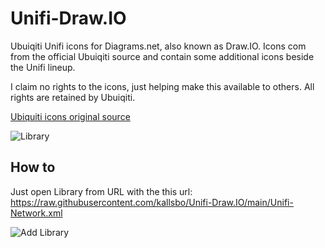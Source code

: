 # Unifi-Draw.IO

Ubuiqiti Unifi icons for Diagrams.net, also known as Draw.IO. Icons com from the official Ubuiqiti source and contain some additional icons beside the Unifi lineup.

I claim no rights to the icons, just helping make this available to others. All rights are retained by Ubuiqiti.

[Ubiquiti icons original source](https://help.ui.com/hc/en-us/articles/204911374-Ubiquiti-Icons-and-Images-for-Diagrams)

![Library](https://raw.githubusercontent.com/kallsbo/Unifi-Draw.IO/main/github/unifi-icons.PNG)

## How to 

Just open Library from URL with the this url: https://raw.githubusercontent.com/kallsbo/Unifi-Draw.IO/main/Unifi-Network.xml

![Add Library](https://raw.githubusercontent.com/kallsbo/Unifi-Draw.IO/main/github/add-library.PNG)
